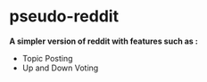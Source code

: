 # pseudo-reddit

**A simpler version of reddit with features such as :**
- Topic Posting
- Up and Down Voting
